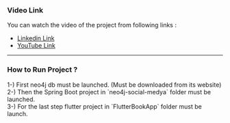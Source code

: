 <h3> Video Link </h3>
You can watch the video of the project from following links :

- [Linkedin Link](https://www.linkedin.com/posts/ahmeteminsaglik_java-springboot-flutter-activity-7183031906781843456-NNvl?utm_source=share&utm_medium=member_desktop)
- [YouTube Link](https://www.youtube.com/watch?v=qRQQ2kkqFew)

<hr>

<h3>How to Run Project ?</h3>
1-) First neo4j db must be launched. (Must be downloaded from its website)<br>
2-) Then the Spring Boot project in `neo4j-social-medya` folder must be launched. <br>
3-) For the last step flutter project in `FlutterBookApp` folder must be launch.
